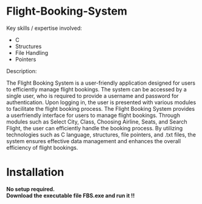 # Flight-Booking-System

Key skills / expertise involved:  
  <ul>
<li>
  C 
</li>
<li>
  Structures  
</li>
<li>
  File Handling  
</li>
<li>
  Pointers 
</li>
</ul>

Description:

The Flight Booking System is a user-friendly application designed for users to efficiently manage flight bookings. The system can be accessed by a
single user, who is required to provide a username and password for authentication.
Upon logging in, the user is presented with various modules to facilitate the flight booking process. The Flight Booking System provides a userfriendly interface for users to manage flight bookings. Through modules such as Select City, Class, Choosing Airline, Seats, and Search Flight, the
user can efficiently handle the booking process. By utilizing technologies such as C language, structures, file pointers, and .txt files, the system
ensures effective data management and enhances the overall efficiency of flight bookings.

# Installation

<b>
No setup required. <br/>
Download the executable file FBS.exe and run it !! 
</b>
